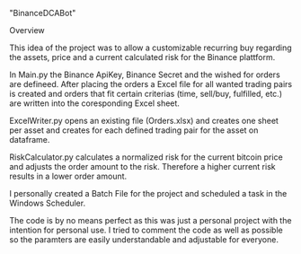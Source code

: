"BinanceDCABot"

Overview

This idea of the project was to allow a customizable recurring buy regarding the assets, price and a current calculated risk for the Binance plattform. 

In Main.py the Binance ApiKey,  Binance Secret and the wished for orders are defineed. After placing the orders a Excel file for all wanted trading pairs is created and orders that fit certain criterias (time, sell/buy, fulfilled, etc.) are written into the coresponding Excel sheet.

ExcelWriter.py opens an existing file (Orders.xlsx) and creates one sheet per asset and creates for each defined trading pair for the asset on dataframe.

RiskCalculator.py calculates a normalized risk for the current bitcoin price and adjusts the order amount to the risk. Therefore a higher current risk results in a lower order amount.

I personally created a Batch File for the project and scheduled a task in the Windows Scheduler.

The code is by no means perfect as this was just a personal project with the intention for personal use. I tried to comment the code as well as possible so the paramters are easily understandable and adjustable for everyone.



